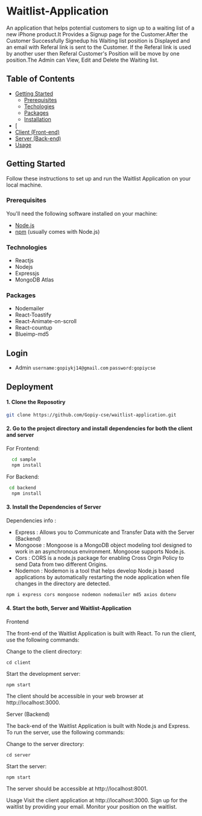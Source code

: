 # Waitlist-Application
An application that helps potential customers to sign up to a waiting list of a new iPhone product.It Provides a Signup page for the Customer.After the Customer Successfully Signedup his Waiting list position is Displayed and an email with Referal link is sent to the Customer.
If the Referal link is used by another user then Referal Customer's Position will be move by one position.The Admin can View, Edit and Delete the Waiting list.



## Table of Contents

- [Getting Started](#getting-started)
  - [Prerequisites](#prerequisites)
  - [Techologies](#techonologies)
  - [Packages](#packages)
  - [Installation](#installation)
- [
- [Client (Front-end)](#client-front-end)
- [Server (Back-end)](#server-back-end)
- [Usage](#usage)

## Getting Started

Follow these instructions to set up and run the Waitlist Application on your local machine.

### Prerequisites

You'll need the following software installed on your machine:

- [Node.js](https://nodejs.org/)
- [npm](https://www.npmjs.com/) (usually comes with Node.js)
### Technologies
- Reactjs
- Nodejs
- Expressjs
- MongoDB Atlas

### Packages
- Nodemailer
- React-Toastify
- React-Animate-on-scroll
- React-countup
- Blueimp-md5

## Login

- Admin 
`username:gopiykj14@gmail.com`
`password:gopiycse`  


## Deployment

#### 1. Clone the Reposotiry
```bash
git clone https://github.com/Gopiy-cse/waitlist-application.git
```

#### 2. Go to the project directory and install dependencies for both the client and server
For Frontend:
```bash
  cd sample
  npm install
```
For Backend:
```bash
 cd backend
  npm install
```

#### 3. Install the Dependencies of Server

Dependencies info :
 - Express : Allows you to Communicate and Transfer Data with the Server (Backend)
 - Mongoose : Mongoose is a MongoDB object modeling tool designed to work in an asynchronous environment. Mongoose supports Node.js.
 - Cors : CORS is a node.js package for enabling Cross Orgin Policy to send Data from two different Origins.
 - Nodemon : Nodemon is a tool that helps develop Node.js based applications by automatically restarting the node application when file changes in the directory are detected.

```bash
npm i express cors mongoose nodemon nodemailer md5 axios dotenv 
```

#### 4. Start the both, Server and Waitlist-Application
Frontend

The front-end of the Waitlist Application is built with React. To run the client, use the following commands:

  Change to the client directory:

  ```cd client```

  Start the development server:

  ```npm start```


  The client should be accessible in your web browser at http://localhost:3000.

Server (Backend)

The back-end of the Waitlist Application is built with Node.js and Express. To run the server, use the following commands:

  Change to the server directory:

  ```cd server```
  
  Start the server:

  ```npm start```

The server should be accessible at http://localhost:8001.

Usage
Visit the client application at http://localhost:3000.
Sign up for the waitlist by providing your email.
Monitor your position on the waitlist.
